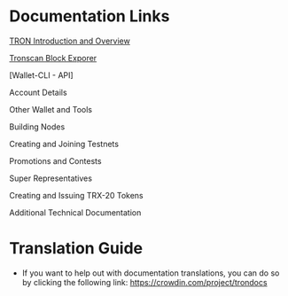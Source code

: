 # Documentation Links

[TRON Introduction and Overview](https://github.com/Pythagoras51213/Documentation/blob/master/English_Documentation/TRON_Introduction)


[Tronscan Block Exporer](https://github.com/Pythagoras51213/Documentation/tree/master/English_Documentation/TRON_Blockchain_Explorer)

[Wallet-CLI - API]

Account Details

Other Wallet and Tools

Building Nodes

Creating and Joining Testnets

Promotions and Contests

Super Representatives

Creating and Issuing TRX-20 Tokens

Additional Technical Documentation

# Translation Guide

+ If you want to help out with documentation translations, you can do so by clicking the following link: https://crowdin.com/project/trondocs
